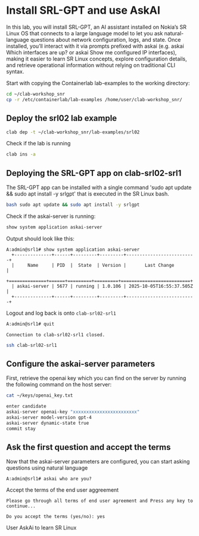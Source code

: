 # Install SRL-GPT and use AskAI

In this lab, you will install SRL-GPT, an AI assistant installed on Nokia’s SR Linux OS that connects to a large language model to let you ask natural-language questions about network configuration, logs, and state. Once installed, you’ll interact with it via prompts prefixed with askai (e.g. askai Which interfaces are up? or askai Show me configured IP interfaces), making it easier to learn SR Linux concepts, explore configuration details, and retrieve operational information without relying on traditional CLI syntax.

Start with copying the Containerlab lab-examples to the working directory:

```bash
cd ~/clab-workshop_snr
cp -r /etc/containerlab/lab-examples /home/user/clab-workshop_snr/
```

## Deploy the srl02 lab example

```bash
clab dep -t ~/clab-workshop_snr/lab-examples/srl02
```

Check if the lab is running

```bash
clab ins -a
```

## Deploying the SRL-GPT app on clab-srl02-srl1

The SRL-GPT app can be installed with a single command 'sudo apt update && sudo apt install -y srlgpt' that is executed in the SR Linux bash.

```bash
bash sudo apt update && sudo apt install -y srlgpt
```

Check if the askai-server is running:

```bash
show system application askai-server
```
Output should look like this:
```
A:admin@srl1# show system application askai-server
  +--------------+------+---------+---------+--------------------------+
  |     Name     | PID  |  State  | Version |       Last Change        |
  +==============+======+=========+=========+==========================+
  | askai-server | 5677 | running | 1.0.106 | 2025-10-05T16:55:37.505Z |
  +--------------+------+---------+---------+--------------------------+
```

Logout and log back is onto `clab-srl02-srl1` 

```bash
A:admin@srl1# quit
```
```
Connection to clab-srl02-srl1 closed.
```
```bash
ssh clab-srl02-srl1
```

## Configure the askai-server parameters

First, retrieve the openai key which you can find on the server by running the following command on the host server:

```bash
cat ~/keys/openai_key.txt
```

```bash
enter candidate
askai-server openai-key "xxxxxxxxxxxxxxxxxxxxxxxx"
askai-server model-version gpt-4
askai-server dynamic-state true
commit stay
```

## Ask the first question and accept the terms

Now that the askai-server parameters are configured, you can start asking questions using natural language

```
A:admin@srl1# askai who are you?
```

Accept the terms of the end user aggreement
```
Please go through all terms of end user agreement and Press any key to continue...

Do you accept the terms (yes/no): yes
```

User AskAi to learn SR Linux
